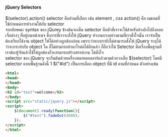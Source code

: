 #### jQuery Selectors

$(selector).action()    selector คือส่วนที่เลือก เช่น element , css
action() คือ เมธอดที่ใช้กำหนดการทำงานให้กับ selector  
   จากลักษณะ syntax ของ jQurey ข้างต้นจะเห็น selector คือตัวที่เราจะใช้สำหรับอ้างอิงไปถึงออบเจ็กต่างๆ ที่อยู่บนหน้าเพจ
ซึ่งการที่เราจะสั่งให้ jQuery ทำงานบางอย่างตามที่เราตั้งใจนั้น เราจำเป็นต้องเรียกใช้งาน object ให้ได้อย่างถูกต้องก่อน เพราะว่าหากเรายังไม่สามารถสั่งให้ jQuery ระบุได้ว่าจะกระทำกับ object ใด ก็ไม่สามารถทำอะไรต่อได้อีกแล้ว ก็ถือว่าได้ Selector คือเรื่องพื้นฐานที่เราต้องรู้จักแล้วใช้ให้ถูกต้องก็จะสามารถสร้างสรรค์งาน ได้ดั่งใจ  
   selector ของ jQuery จะเริ่มต้นด้วยเครื่องหมายดอลลาร์แล้วตามด้วยวงเล็บ
$(selector)
โดยมี selector แบบพื้นฐานดังนี้
1  $("#id")  เป็นการเลือก object ที่มี id ตามที่กำหนด ตัวอย่างเช่น

```html
<html>
<head>
</head>
<body>
<h2 id="test">welcome</h2>
</body>
<script src="static/jquery.js"></script>
<script>
    $(document).ready(function(){ 
        $("#test").fadeOut(4000);
    });
</script>
</html>
```